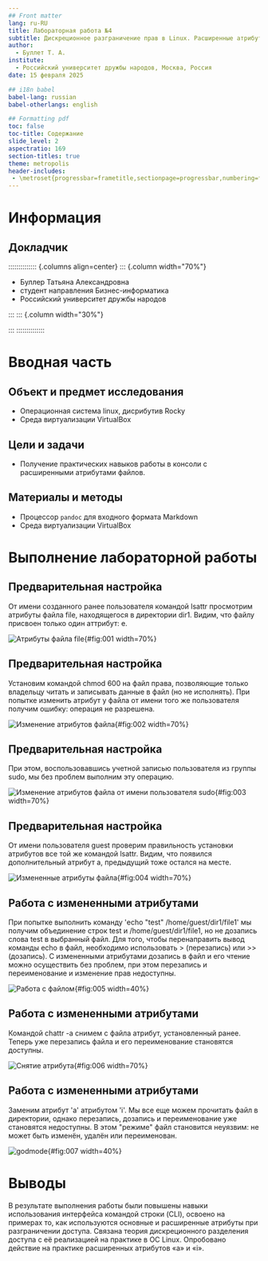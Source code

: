 ```yaml
---
## Front matter
lang: ru-RU
title: Лабораторная работа №4
subtitle: Дискреционное разграничение прав в Linux. Расширенные атрибуты
author:
  - Буллет Т. А.
institute:
  - Российский университет дружбы народов, Москва, Россия
date: 15 февраля 2025

## i18n babel
babel-lang: russian
babel-otherlangs: english

## Formatting pdf
toc: false
toc-title: Содержание
slide_level: 2
aspectratio: 169
section-titles: true
theme: metropolis
header-includes:
 - \metroset{progressbar=frametitle,sectionpage=progressbar,numbering=fraction}
---
```


# Информация

## Докладчик

:::::::::::::: {.columns align=center}
::: {.column width="70%"}

  * Буллер Татьяна Александровна
  * студент направления Бизнес-информатика
  * Российский университет дружбы народов

:::
::: {.column width="30%"}

:::
::::::::::::::

# Вводная часть

## Объект и предмет исследования

- Операционная система linux, дисрибутив Rocky
- Среда виртуализации VirtualBox

## Цели и задачи

- Получение практических навыков работы в консоли с расширенными атрибутами файлов.

## Материалы и методы

- Процессор `pandoc` для входного формата Markdown
- Среда виртуализации VirtualBox

# Выполнение лабораторной работы

## Предварительная настройка

От имени созданного ранее пользователя командой lsattr просмотрим атрибуты файла file, находящегося в директории dir1. Видим, что файлу присвоен только один аттрибут: e.

![Атрибуты файла file](image/5.png){#fig:001 width=70%}

## Предварительная настройка

Установим командой chmod 600 на файл права, позволяющие только владельцу читать и записывать данные в файл (но не исполнять).
При попытке изменить атрибут у файла от имени того же пользователя получим ошибку: операция не разрешена.

![Изменение атрибутов файла](image/6.png){#fig:002 width=70%}

## Предварительная настройка

При этом, воспользовавшись учетной записью пользователя из группы sudo, мы без проблем выполним эту операцию.

![Изменение атрибутов файла от имени пользователя sudo](image/7.png){#fig:003 width=70%}

## Предварительная настройка

От имени пользователя guest проверим правильность установки атрибутов все той же командой lsattr. Видим, что появился дополнительный атрибут а, предыдущий тоже остался на месте.

![Измененные атрибуты файла](image/8.png){#fig:004 width=70%}

## Работа с измененными атрибутами

При попытке выполнить команду  'echo "test" /home/guest/dir1/file1' мы получим объединение строк test и /home/guest/dir1/file1, но не дозапись слова test в выбранный файл. Для того, чтобы перенаправить вывод команды echo в файл, необходимо использовать > (перезапись) или >> (дозапись).
С измененными атрибутами дозапись в файл и его чтение можно осуществить без проблем, при этом перезапись и переименование и изменение прав недоступны.

![Работа с файлом](image/9.png){#fig:005 width=40%}

## Работа с измененными атрибутами

Командой chattr -a снимем с файла атрибут, установленный ранее. Теперь уже перезапись файла и его переименование становятся доступны.

![Снятие атрибута](image/10.png){#fig:006 width=70%}

## Работа с измененными атрибутами

Заменим атрибут 'а' атрибутом 'i'. Мы все еще можем прочитать файл в директории, однако перезапись, дозапись и переименование уже становятся недоступны. В этом "режиме" файл становится неуязвим: не может быть изменён, удалён или переименован. 

![godmode](image/11.png){#fig:007 width=40%}

# Выводы

В результате выполнения работы были повышены  навыки использования интерфейса командой строки (CLI), освоено на примерах то, как используются основные и расширенные атрибуты при разграничении доступа. Связана теория дискреционного разделения доступа с её реализацией на практике в ОС Linux. Опробовано действие на практике расширенных атрибутов «а» и «i».


